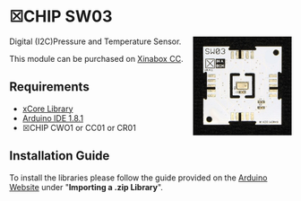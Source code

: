 # ☒CHIP SW03
<img src="extras/SW03 V0.4.1.JPG" width="35%" height="auto" align="right">
Digital (I2C)Pressure and Temperature Sensor.

This module can be purchased on [Xinabox CC](https://xinabox.cc/products/SW03/).

## Requirements
  - [xCore Library](https://github.com/xinabox/xCore)
  - [Arduino IDE 1.8.1](https://www.arduino.cc/en/main/software)
  - ☒CHIP CWO1 or CC01 or CR01
  
## Installation Guide
To install the libraries please follow the guide provided on the [Arduino Website](https://www.arduino.cc/en/Guide/Libraries) under "**Importing a .zip Library**".
